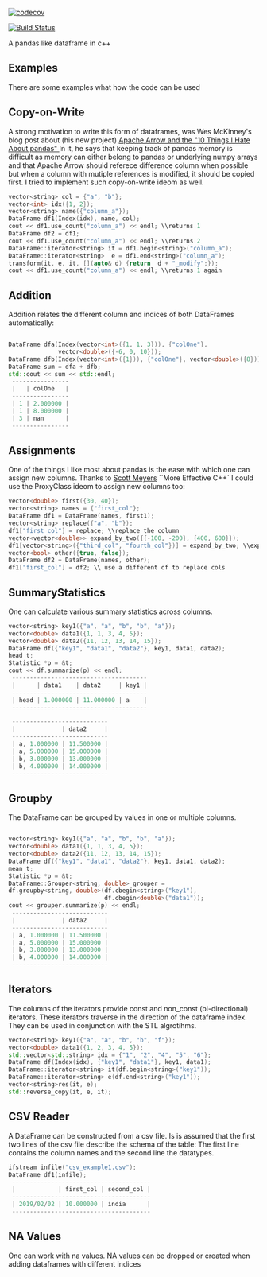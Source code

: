 

[![codecov](https://codecov.io/gh/FabianSchuetze/DataFrame/branch/master/graph/badge.svg?token=Pr0wisZZGU)](https://codecov.io/gh/FabianSchuetze/DataFrame)

[![Build Status](https://travis-ci.com/FabianSchuetze/DataFrame.svg?token=TFtgu8GKEKx7cZJZSt2F&branch=master)](https://travis-ci.com/FabianSchuetze/DataFrame)

A pandas like dataframe in c++

Examples
--------
There are some examples what how the code can be used

Copy-on-Write
--------
A strong motivation to write this form of dataframes, was Wes McKinney's 
blog post about (his new project)
 [Apache Arrow and the "10 Things I Hate About pandas" ](https://wesmckinney.com/blog/apache-arrow-pandas-internals/)
 In it, he says that keeping track of pandas memory is difficult as memory can either belong to pandas or underlying 
 numpy arrays and that Apache Arrow should referece difference column when possible but when
 a column with mutiple references is modified, it should be copied first. I tried to
 implement such copy-on-write ideom as well. 
```c++
vector<string> col = {"a", "b"};
vector<int> idx({1, 2});
vector<string> name({"column_a"});
DataFrame df1(Index(idx), name, col);
cout << df1.use_count("column_a") << endl; \\returns 1
DataFrame df2 = df1;
cout << df1.use_count("column_a") << endl; \\returns 2
DataFrame::iterator<string> it = df1.begin<string>("column_a");
DataFrame::iterator<string>  e = df1.end<string>("column_a");
transform(it, e, it, [](auto& d) {return  d + "_modify";});
cout << df1.use_count("column_a") << endl; \\returns 1 again

```

Addition
--------
Addition relates the different column and indices of both DataFrames
automatically:
```c++

DataFrame dfa(Index(vector<int>({1, 1, 3})), {"colOne"},
              vector<double>({-6, 0, 10}));
DataFrame dfb(Index(vector<int>({1})), {"colOne"}, vector<double>({8}));
DataFrame sum = dfa + dfb;
std::cout << sum << std::endl;
 ----------------
 |   | colOne   |
 ----------------
 | 1 | 2.000000 |
 | 1 | 8.000000 |
 | 3 | nan      |
 ----------------
```

Assignments
-----------
One of the things I like most about pandas is the ease with which one
can assign new columns. Thanks to [Scott Meyers](https://www.aristeia.com/) 
``More Effective C++` I could use the ProxyClass ideom to assign new columns
too:

```c++
vector<double> first({30, 40});
vector<string> names = {"first_col"};
DataFrame df1 = DataFrame(names, first1);
vector<string> replace({"a", "b"});
df1["first_col"] = replace; \\replace the column
vector<vector<double>> expand_by_two({{-100, -200}, {400, 600}});
df1[vector<string>({"third_col", "fourth_col"})] = expand_by_two; \\expands the df
vector<bool> other({true, false});
DataFrame df2 = DataFrame(names, other);
df1["first_col"] = df2; \\ use a different df to replace cols
```

SummaryStatistics
-----------------
One can calculate various summary statistics across columns.
```c++
vector<string> key1({"a", "a", "b", "b", "a"});
vector<double> data1({1, 1, 3, 4, 5});
vector<double> data2({11, 12, 13, 14, 15});
DataFrame df({"key1", "data1", "data2"}, key1, data1, data2);
head t;
Statistic *p = &t;
cout << df.summarize(p) << endl;
 --------------------------------------
 |      | data1    | data2     | key1 |
 --------------------------------------
 | head | 1.000000 | 11.000000 | a    |
 --------------------------------------

 ---------------------------
 |             | data2     |
 ---------------------------
 | a, 1.000000 | 11.500000 |
 | a, 5.000000 | 15.000000 |
 | b, 3.000000 | 13.000000 |
 | b, 4.000000 | 14.000000 |
 ---------------------------
```

Groupby
-------
The DataFrame can be grouped by values in one or multiple columns. 
```c++

vector<string> key1({"a", "a", "b", "b", "a"});
vector<double> data1({1, 1, 3, 4, 5});
vector<double> data2({11, 12, 13, 14, 15});
DataFrame df({"key1", "data1", "data2"}, key1, data1, data2);
mean t;
Statistic *p = &t;
DataFrame::Grouper<string, double> grouper =
df.groupby<string, double>(df.cbegin<string>("key1"),
                           df.cbegin<double>("data1"));
cout << grouper.summarize(p) << endl;
 ---------------------------
 |             | data2     |
 ---------------------------
 | a, 1.000000 | 11.500000 |
 | a, 5.000000 | 15.000000 |
 | b, 3.000000 | 13.000000 |
 | b, 4.000000 | 14.000000 |
 ---------------------------
```

Iterators
---------
The columns of the iterators provide const and non_const (bi-directional)
iterators. These iterators traverse in the direction of the dataframe
index. They can be used in conjunction with the STL algrotihms.
```c++
vector<string> key1({"a", "a", "b", "b", "f"});
vector<double> data1({1, 2, 3, 4, 5});
std::vector<std::string> idx = {"1", "2", "4", "5", "6"};
DataFrame df(Index(idx), {"key1", "data1"}, key1, data1);
DataFrame::iterator<string> it(df.begin<string>("key1"));
DataFrame::iterator<string> e(df.end<string>("key1"));
vector<string>res(it, e);
std::reverse_copy(it, e, it);
```

CSV Reader
---------
A DataFrame can be constructed from a csv file. Is is assumed that the 
first two lines of the csv file describe the schema of the table: The first 
line contains the column names and the second line the datatypes.
```c++
ifstream infile("csv_example1.csv");
DataFrame df1(infile);
 ---------------------------------------
 |            | first_col | second_col |
 ---------------------------------------
 | 2019/02/02 | 10.000000 | india      |
 ---------------------------------------
```

NA Values
---------
One can work with na values. NA values can be dropped or created when adding
dataframes with different indices





